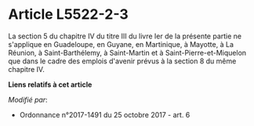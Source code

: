 # Article L5522-2-3

La section 5 du chapitre IV du titre III du livre Ier de la présente partie ne s'applique en Guadeloupe, en Guyane, en
Martinique, à Mayotte, à La Réunion, à Saint-Barthélemy, à Saint-Martin et à Saint-Pierre-et-Miquelon que dans le cadre des
emplois d'avenir prévus à la section 8 du même chapitre IV.

**Liens relatifs à cet article**

_Modifié par_:

  - Ordonnance n°2017-1491 du 25 octobre 2017 - art. 6

